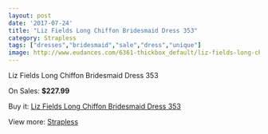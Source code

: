 ```yaml
---
layout: post
date: '2017-07-24'
title: "Liz Fields Long Chiffon Bridesmaid Dress 353"
category: Strapless
tags: ["dresses","bridesmaid","sale","dress","unique"]
image: http://www.eudances.com/6361-thickbox_default/liz-fields-long-chiffon-bridesmaid-dress-353.jpg
---
```

Liz Fields Long Chiffon Bridesmaid Dress 353

On Sales: **$227.99**
<a href="https://www.eudances.com/en/strapless/2306-liz-fields-long-chiffon-bridesmaid-dress-353.html"><amp-img layout="responsive" width="600" height="600" src="//www.eudances.com/6361-thickbox_default/liz-fields-long-chiffon-bridesmaid-dress-353.jpg" alt="Liz Fields Long Chiffon Bridesmaid Dress 353 0" /></a>
<a href="https://www.eudances.com/en/strapless/2306-liz-fields-long-chiffon-bridesmaid-dress-353.html"><amp-img layout="responsive" width="600" height="600" src="//www.eudances.com/6362-thickbox_default/liz-fields-long-chiffon-bridesmaid-dress-353.jpg" alt="Liz Fields Long Chiffon Bridesmaid Dress 353 1" /></a>

Buy it: [Liz Fields Long Chiffon Bridesmaid Dress 353](https://www.eudances.com/en/strapless/2306-liz-fields-long-chiffon-bridesmaid-dress-353.html "Liz Fields Long Chiffon Bridesmaid Dress 353")

View more: [Strapless](https://www.eudances.com/en/27-strapless "Strapless")